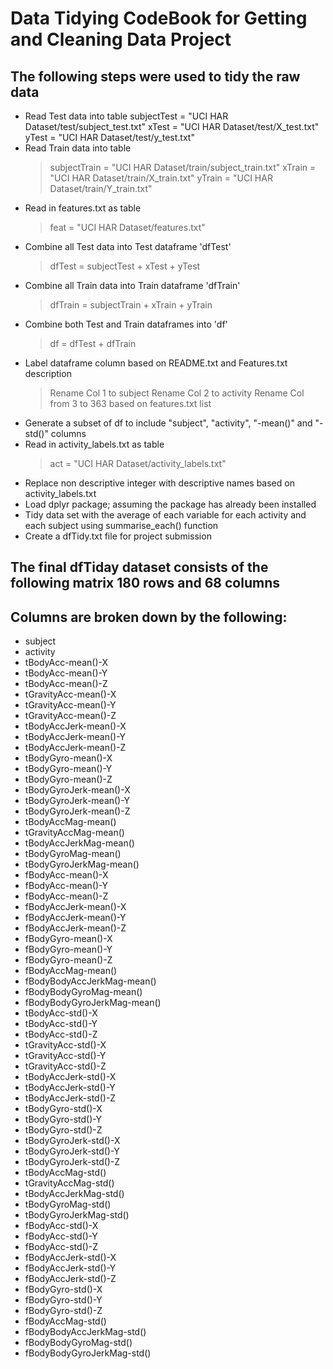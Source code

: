 # Data Tidying CodeBook for Getting and Cleaning Data Project
## The following steps were used to tidy the raw data

* Read Test data into table
    subjectTest = "UCI HAR Dataset/test/subject_test.txt"
    xTest = "UCI HAR Dataset/test/X_test.txt"
    yTest = "UCI HAR Dataset/test/y_test.txt"
* Read Train data into table
    > subjectTrain = "UCI HAR Dataset/train/subject_train.txt"
    > xTrain = "UCI HAR Dataset/train/X_train.txt"
    > yTrain = "UCI HAR Dataset/train/Y_train.txt"
* Read in features.txt as table
	> feat = "UCI HAR Dataset/features.txt"
* Combine all Test data into Test dataframe 'dfTest'
	> dfTest = subjectTest + xTest + yTest
* Combine all Train data into Train dataframe 'dfTrain'
	> dfTrain = subjectTrain + xTrain + yTrain
* Combine both Test and Train dataframes into 'df'
	> df = dfTest + dfTrain
* Label dataframe column based on README.txt and Features.txt description
	> Rename Col 1 to subject
	> Rename Col 2 to activity
	> Rename Col from 3 to 363 based on features.txt list
* Generate a subset of df to include "subject", "activity", "-mean()" and "-std()" columns  
* Read in activity_labels.txt as table
	> act = "UCI HAR Dataset/activity_labels.txt"
* Replace non descriptive integer with descriptive names based on activity_labels.txt
* Load dplyr package; assuming the package has already been installed
* Tidy data set with the average of each variable for each activity and each subject using summarise_each() function
* Create a dfTidy.txt file for project submission

## The final dfTiday dataset consists of the following matrix 180 rows and 68 columns
## Columns are broken down by the following:
* subject                    
* activity                   
* tBodyAcc-mean()-X          
* tBodyAcc-mean()-Y          
* tBodyAcc-mean()-Z          
* tGravityAcc-mean()-X       
* tGravityAcc-mean()-Y       
* tGravityAcc-mean()-Z      
* tBodyAccJerk-mean()-X     
* tBodyAccJerk-mean()-Y     
* tBodyAccJerk-mean()-Z     
* tBodyGyro-mean()-X        
* tBodyGyro-mean()-Y        
* tBodyGyro-mean()-Z        
* tBodyGyroJerk-mean()-X    
* tBodyGyroJerk-mean()-Y    
* tBodyGyroJerk-mean()-Z    
* tBodyAccMag-mean()        
* tGravityAccMag-mean()     
* tBodyAccJerkMag-mean()    
* tBodyGyroMag-mean()       
* tBodyGyroJerkMag-mean()   
* fBodyAcc-mean()-X         
* fBodyAcc-mean()-Y         
* fBodyAcc-mean()-Z          
* fBodyAccJerk-mean()-X      
* fBodyAccJerk-mean()-Y      
* fBodyAccJerk-mean()-Z      
* fBodyGyro-mean()-X         
* fBodyGyro-mean()-Y         
* fBodyGyro-mean()-Z         
* fBodyAccMag-mean()         
* fBodyBodyAccJerkMag-mean() 
* fBodyBodyGyroMag-mean()    
* fBodyBodyGyroJerkMag-mean()
* tBodyAcc-std()-X           
* tBodyAcc-std()-Y           
* tBodyAcc-std()-Z           
* tGravityAcc-std()-X        
* tGravityAcc-std()-Y        
* tGravityAcc-std()-Z        
* tBodyAccJerk-std()-X       
* tBodyAccJerk-std()-Y       
* tBodyAccJerk-std()-Z       
* tBodyGyro-std()-X          
* tBodyGyro-std()-Y          
* tBodyGyro-std()-Z          
* tBodyGyroJerk-std()-X      
* tBodyGyroJerk-std()-Y      
* tBodyGyroJerk-std()-Z      
* tBodyAccMag-std()          
* tGravityAccMag-std()       
* tBodyAccJerkMag-std()      
* tBodyGyroMag-std()         
* tBodyGyroJerkMag-std()     
* fBodyAcc-std()-X           
* fBodyAcc-std()-Y           
* fBodyAcc-std()-Z           
* fBodyAccJerk-std()-X       
* fBodyAccJerk-std()-Y       
* fBodyAccJerk-std()-Z       
* fBodyGyro-std()-X          
* fBodyGyro-std()-Y          
* fBodyGyro-std()-Z          
* fBodyAccMag-std()          
* fBodyBodyAccJerkMag-std()  
* fBodyBodyGyroMag-std()     
* fBodyBodyGyroJerkMag-std() 


